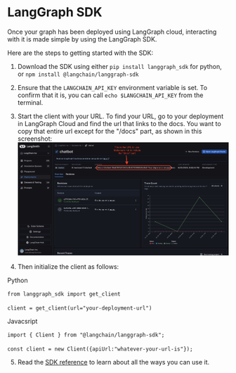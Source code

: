 # LangGraph SDK

Once your graph has been deployed using LangGraph cloud, interacting with it is made simple by using the LangGraph SDK.

Here are the steps to getting started with the SDK:

1. Download the SDK using either `pip install langgraph_sdk` for python, or `npm install @langchain/langgraph-sdk`
2. Ensure that the `LANGCHAIN_API_KEY` environment variable is set. To confirm that it is, you can call `echo $LANGCHAIN_API_KEY` from the terminal.
3. Start the client with your URL. To find your URL, go to your deployment in LangGraph Cloud and find the url that links to the docs. You want to copy that entire url except for the "/docs" part, as shown in this screenshot: ![URL](./img/sdk_url.png)

4. Then initialize the client as follows: 

Python
```
from langgraph_sdk import get_client

client = get_client(url="your-deployment-url")
``` 

Javacsript

```
import { Client } from "@langchain/langgraph-sdk";

const client = new Client({apiUrl:"whatever-your-url-is"});
```

5. Read the [SDK reference](https://langchain-ai.github.io/langgraph/cloud/reference/sdk/python_sdk_ref/) to learn about all the ways you can use it.